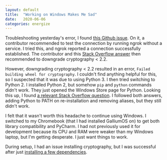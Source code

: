 ```yaml
---
layout: default
title:  "Working on Windows Makes Me Sad"
date:   2020-06-06
categories: energize
---
```


Troubleshooting yesterday's error, I found [this Github issue]. On it, a
contributor recommended to test the connection by running ngrok without a
service. I tried this, and ngrok reported a connection successfully
established. The contributor and this [Stack Overflow answer] then recommended
to downgrade cryptography \< 2.2.

However, downgrading cryptography \< 2.2 resulted in an error,
`Failed  building wheel for cryptography`. I couldn't find anything helpful for
this, so I suspected that it was due to using Python 3. I then tried switching
to Python 2. I installed Python 2, but somehow `pip` and `python` commands
didn't work. They just opened the Windows Store page for Python. Looking this
up, I found [a relevant Stack Overflow question]. I followed both answers,
adding Python to PATH on re-installation and removing aliases, but they still
didn't work.

I felt that it wasn't worth this headache to continue using Windows. I switched
to my Chromebook (that I had installed GalliumOS on) to get both library
compatibility and PyCharm. I had not previously used it for development because
its CPU and RAM were weaker than my Windows laptop, but I'm getting desperate.
I just want things to work.

During setup, I had an issue installing cryptography, but I was successful
after just [installing a few dependencies].

  [this Github issue]: https://github.com/3SpheresRoboticsProject/flask_ask_ros/issues/3
  [Stack Overflow answer]: https://stackoverflow.com/a/49466811
  [a relevant Stack Overflow question]: https://stackoverflow.com/questions/58754860/cmd-opens-window-store-when-i-type-python
  [installing a few dependencies]: https://stackoverflow.com/a/22210069
